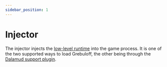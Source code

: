 ```yaml
---
sidebar_position: 1
---
```


# Injector

The injector injects the [low-level runtime](/architecture/llrt) into the game process.
It is one of the two supported ways to load Grebuloff, the other being through
the [Dalamud support plugin](/architecture/dalamud).
